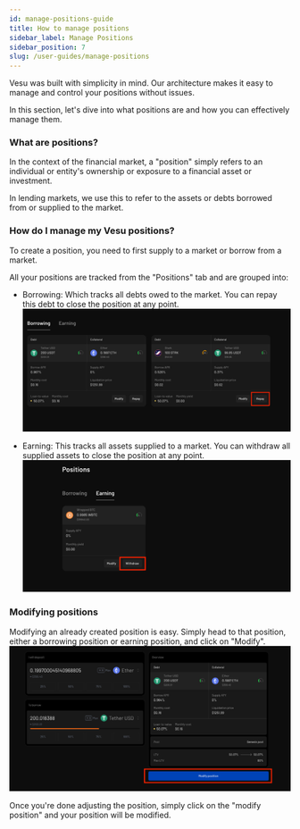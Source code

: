 ```yaml
---
id: manage-positions-guide
title: How to manage positions
sidebar_label: Manage Positions
sidebar_position: 7
slug: /user-guides/manage-positions
---
```


Vesu was built with simplicity in mind. Our architecture makes it easy to manage and control your positions without issues.

In this section, let's dive into what positions are and how you can effectively manage them.

### What are positions?
In the context of the financial market, a "position" simply refers to an individual or entity's ownership or exposure to a financial asset or investment.

In lending markets, we use this to refer to the assets or debts borrowed from or supplied to the market.

### How do I manage my Vesu positions?
To create a position, you need to first supply to a market or borrow from a market.

All your positions are tracked from the "Positions" tab and are grouped into:
- Borrowing: Which tracks all debts owed to the market. You can repay this debt to close the position at any point.
![Borrowing](images/repay_1.png)

- Earning: This tracks all assets supplied to a market. You can withdraw all supplied assets to close the position at any point.
![Earning](images/withdraw_1.png)

### Modifying positions
Modifying an already created position is easy. Simply head to that position, either a borrowing position or earning position, and click on "Modify".
![Modify](images/modify_1.png)

Once you're done adjusting the position, simply click on the "modify position" and your position will be modified.